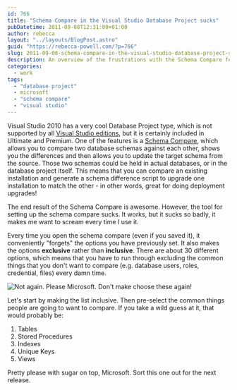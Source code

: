 ```yaml
---
id: 766
title: "Schema Compare in the Visual Studio Database Project sucks"
pubDatetime: 2011-09-08T12:31:00+01:00
author: rebecca
layout: "../layouts/BlogPost.astro"
guid: "https://rebecca-powell.com/?p=766"
slug: 2011-09-08-schema-compare-in-the-visual-studio-database-project-sucks
description: An overview of the frustrations with the Schema Compare feature in Visual Studio 2010's Database Project, and suggestions for improving the tool.
categories:
  - work
tags:
  - "database project"
  - microsoft
  - "schema compare"
  - "visual studio"
---
```


Visual Studio 2010 has a very cool Database Project type, which is not supported by all [Visual Studio editions](http://www.microsoft.com/visualstudio/en-us/products), but it is certainly included in Ultimate and Premium. One of the features is a [Schema Compare](http://msdn.microsoft.com/en-us/library/aa833435.aspx), which allows you to compare two database schemas against each other, shows you the differences and then allows you to update the target schema from the source. Those two schemas could be held in actual databases, or in the database project itself. This means that you can compare an existing installation and generate a schema difference script to upgrade one installation to match the other - in other words, great for doing deployment upgrades!

The end result of the Schema Compare is awesome. However, the tool for setting up the schema compare sucks. It works, but it sucks so badly, it makes me want to scream every time I use it.

Every time you open the schema compare (even if you saved it), it conveniently "forgets" the options you have previously set. It also makes the options **exclusive** rather than **inclusive**. There are about 30 different options, which means that you have to run through excluding the common things that you don't want to compare (e.g. database users, roles, credential, files) every damn time.

![Not again. Please Microsoft. Don't make choose these again!](/assets/posts/arrrrrrgh.png)

Let's start by making the list inclusive. Then pre-select the common things people are going to want to compare. If you take a wild guess at it, that would probably be:

1. Tables
2. Stored Procedures
3. Indexes
4. Unique Keys
5. Views

Pretty please with sugar on top, Microsoft. Sort this one out for the next release.
